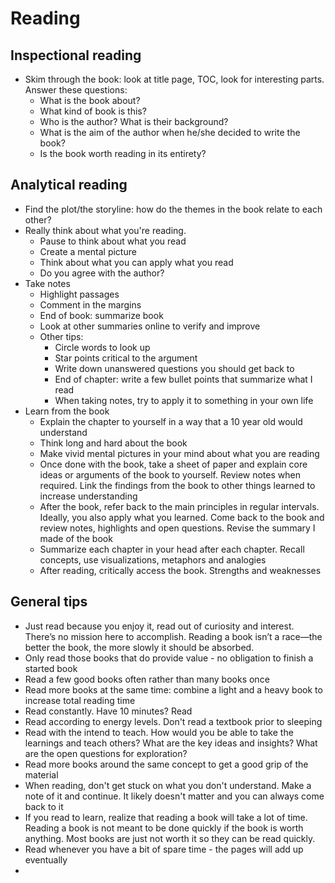 # Reading
## Inspectional reading
- Skim through the book: look at title page, TOC, look for interesting parts. Answer these questions:
  - What is the book about?
  - What kind of book is this?
  - Who is the author? What is their background? 
  - What is the aim of the author when he/she decided to write the book?
  - Is the book worth reading in its entirety? 

## Analytical reading
- Find the plot/the storyline: how do the themes in the book relate to each other? 
- Really think about what you're reading. 
  - Pause to think about what you read
  - Create a mental picture 
  - Think about what you can apply what you read
  - Do you agree with the author?
- Take notes
  - Highlight passages
  - Comment in the margins 
  - End of book: summarize book 
  - Look at other summaries online to verify and improve
  - Other tips:
    - Circle words to look up
    - Star points critical to the argument 
    - Write down unanswered questions you should get back to 
    - End of chapter: write a few bullet points that summarize what I read 
    - When taking notes, try to apply it to something in your own life 
- Learn from the book 
  - Explain the chapter to yourself in a way that a 10 year old would understand 
  - Think long and hard about the book 
  - Make vivid mental pictures in your mind about what you are reading 
  - Once done with the book, take a sheet of paper and explain core ideas or arguments of the book to yourself. Review notes when required. Link the findings from the book to other things learned to increase understanding  
  - After the book, refer back to the main principles in regular intervals. Ideally, you also apply what you learned. Come back to the book and review notes, highlights and open questions. Revise the summary I made of the book  
  - Summarize each chapter in your head after each chapter. Recall concepts, use visualizations, metaphors and analogies 
  - After reading, critically access the book. Strengths and weaknesses 

## General tips
-	Just read because you enjoy it, read out of curiosity and interest. There’s no mission here to accomplish. Reading a book isn’t a race—the better the book, the more slowly it should be absorbed.
- Only read those books that do provide value - no obligation to finish a started book
- Read a few good books often rather than many books once 
- Read more books at the same time: combine a light and a heavy book to increase total reading time 
- Read constantly. Have 10 minutes? Read 
- Read according to energy levels. Don't read a textbook prior to sleeping
- Read with the intend to teach. How would you be able to take the learnings and teach others? What are the key ideas and insights? What are the open questions for exploration? 
- Read more books around the same concept to get a good grip of the material 
- When reading, don't get stuck on what you don't understand. Make a note of it and continue. It likely doesn't matter and you can always come back to it 
- If you read to learn, realize that reading a book will take a lot of time. Reading a book is not meant to be done quickly if the book is worth anything. Most books are just not worth it so they can be read quickly.  
- Read whenever you have a bit of spare time - the pages will add up eventually 
- 


